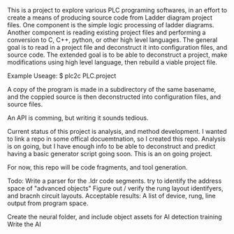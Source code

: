 This is a project to explore various PLC programing softwares, in an effort to create a means of producing 
source code from Ladder diagram project files. One component is the simple logic processing of ladder diagrams. Another component
is reading existing project files and performing a conversion to C, C++, python, or other high level languages. 
The general goal is to read in a project file and deconstruct it into configuration files, and source code. 
The extended goal is to be able to deconstruct a project, make modifications using high level language, 
then rebuild a viable project file. 

Example Useage:
$ plc2c PLC.project

A copy of the program is made in a subdirectory of the same basename, and the coppied source is then deconstructed into configuration files, 
and source files. 

An API is comming, but writing it sounds tedious. 

Current status of this project is analysis, and method development. 
I wanted to link a repo in some offical docuemtnation, so I created this repo. 
Analysis is on going, but I have enough info to be able to deconstruct 
and predict having a basic generator script going soon. This is an on going project.

For now, this repo will be code fragments, and tool generation.


Todo:
Write a parser for the .ldr code segments. 
try to identify the address space of "advanced objects"
Figure out / verify the rung layout identifyers, and bracnh circuit layouts. 
Acceptable results: A list of device, rung, line output from program space. 

Create the neural folder, and include object assets for AI detection training
Write the AI
